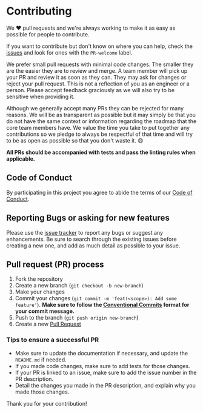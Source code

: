 # Contributing

We :heart: pull requests and we're always working to make it as easy as possible for people to contribute.

If you want to contribute but don't know on where you can help, check the [issues](https://github.com/ChatBootAI/chatbootai-openapi/issues) and look for ones with the `PR-welcome` label.

We prefer small pull requests with minimal code changes. The smaller they are the easier they are to review and merge.
A team member will pick up your PR and review it as soon as they can. They may ask for changes or reject your pull request. This is not a reflection of you as an engineer or a person. Please accept feedback graciously as we will also try to be sensitive when providing it.

Although we generally accept many PRs they can be rejected for many reasons. We will be as transparent as possible but it may simply be that you do not have the same context or information regarding the roadmap that the core team members have. We value the time you take to put together any contributions so we pledge to always be respectful of that time and will try to be as open as possible so that you don't waste it. :smile:

**All PRs should be accompanied with tests and pass the linting rules when applicable.**

## Code of Conduct

By participating in this project you agree to abide the terms of our [Code of Conduct](CODE_OF_CONDUCT.md).

## Reporting Bugs or asking for new features

Please use the [issue tracker](https://github.com/ChatBootAI/chatbootai-openapi/issues) to report any bugs or suggest any enhancements.
Be sure to search through the existing issues before creating a new one, and add as much detail as possible to your issue.

## Pull request (PR) process

1. Fork the repository
2. Create a new branch (`git checkout -b new-branch`)
3. Make your changes
4. Commit your changes (`git commit -m 'feat(<scope>): Add some feature'`). **Make sure to follow the [Conventional Commits](https://www.conventionalcommits.org/en/v1.0.0/) format for your commit message.**
5. Push to the branch (`git push origin new-branch`)
6. Create a new [Pull Request](https://docs.github.com/pull-requests/collaborating-with-pull-requests/proposing-changes-to-your-work-with-pull-requests/creating-a-pull-request)

### Tips to ensure a successful PR

- Make sure to update the documentation if necessary, and update the `README.md` if needed.
- If you made code changes, make sure to add tests for those changes.
- If your PR is linked to an issue, make sure to add the issue number in the PR description.
- Detail the changes you made in the PR description, and explain why you made those changes.

Thank you for your contribution!
